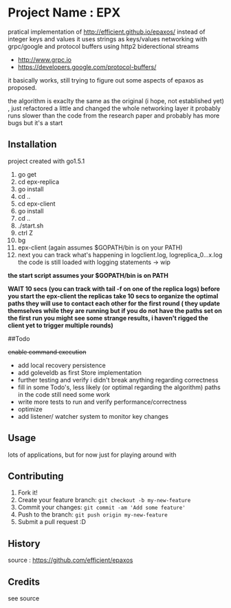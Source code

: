 # Project Name : EPX 

pratical implementation of http://efficient.github.io/epaxos/
instead of integer keys and values it uses strings as keys/values
networking with grpc/google and protocol buffers using http2 biderectional streams
- http://www.grpc.io
- https://developers.google.com/protocol-buffers/

it basically works, still trying to figure out some aspects 
of epaxos as proposed.

the algorithm is exaclty the same as the original (i hope, not established yet)
, just refactored a little
and changed the whole networking layer
it probably runs slower than the code from the research paper
and probably has more bugs but it's a start

## Installation

project created with go1.5.1

1. go get
2. cd epx-replica
3. go install
4. cd ..
5. cd epx-client
6. go install
7. cd ..
8. ./start.sh
9. ctrl Z
10. bg
11. epx-client (again assumes $GOPATH/bin is on your PATH)
12. next you can track what's happening in logclient.log, logreplica_0...x.log
the code is still loaded with logging statements -> wip

**the start script assumes your $GOPATH/bin is on PATH**

**WAIT 10 secs (you can track with tail -f on one of the replica logs) before you start the epx-client
the replicas take 10 secs to organize the optimal paths they will use to contact each other
for the first round ( they update themselves while they are running but if you do not have the paths set
on the first run you might see some strange results, i haven't rigged the client yet to trigger multiple rounds)**

##Todo

~~enable command execution~~
- add local recovery persistence
- add goleveldb as first Store implementation
- further testing and verify i didn't break anything regarding correctness
- fill in some Todo's, less likely (or optimal regarding the algorithm) paths in the code still need some work
- write more tests to run and verify performance/correctness
- optimize
- add listener/ watcher system to monitor key changes

## Usage

lots of applications, but for now just for playing around with

## Contributing

1. Fork it!
2. Create your feature branch: `git checkout -b my-new-feature`
3. Commit your changes: `git commit -am 'Add some feature'`
4. Push to the branch: `git push origin my-new-feature`
5. Submit a pull request :D

## History

source : https://github.com/efficient/epaxos

## Credits

see source
